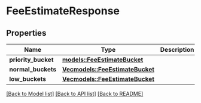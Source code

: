 # FeeEstimateResponse

## Properties

Name | Type | Description | Notes
------------ | ------------- | ------------- | -------------
**priority_bucket** | [**models::FeeEstimateBucket**](FeeEstimateBucket.md) |  | 
**normal_buckets** | [**Vec<models::FeeEstimateBucket>**](FeeEstimateBucket.md) |  | 
**low_buckets** | [**Vec<models::FeeEstimateBucket>**](FeeEstimateBucket.md) |  | 

[[Back to Model list]](../README.md#documentation-for-models) [[Back to API list]](../README.md#documentation-for-api-endpoints) [[Back to README]](../README.md)


